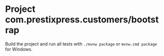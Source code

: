 # Project com.prestixpress.customers/bootstrap

Build the project and run all tests with `./mvnw package` or `mvnw.cmd package` for Windows.
